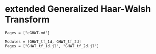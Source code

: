 # extended Generalized Haar-Walsh Transform
```@index
Pages = ["eGHWT.md"]
```
```@autodocs
Modules = [GHWT_tf_1d, GHWT_tf_2d]
Pages = ["GHWT_tf_1d.jl", "GHWT_tf_2d.jl"]
```
